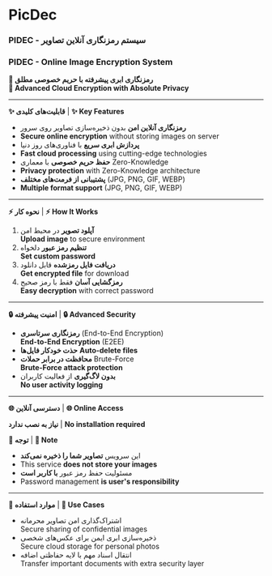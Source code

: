 # PicDec
### **PIDEC - سیستم رمزنگاری آنلاین تصاویر**  
### **PIDEC - Online Image Encryption System**  

**🔐 رمزنگاری ابری پیشرفته با حریم خصوصی مطلق**  
**🔐 Advanced Cloud Encryption with Absolute Privacy**  

---

**✨ قابلیت‌های کلیدی** | **✨ Key Features**  
- **رمزنگاری آنلاین امن** بدون ذخیره‌سازی تصاویر روی سرور  
- **Secure online encryption** without storing images on server  
- **پردازش ابری سریع** با فناوری‌های روز دنیا  
- **Fast cloud processing** using cutting-edge technologies  
- **حفظ حریم خصوصی** با معماری Zero-Knowledge  
- **Privacy protection** with Zero-Knowledge architecture  
- **پشتیبانی از فرمت‌های مختلف** (JPG, PNG, GIF, WEBP)  
- **Multiple format support** (JPG, PNG, GIF, WEBP)  

---

**⚡ نحوه کار** | **⚡ How It Works**  
1. **آپلود تصویر** در محیط امن  
   **Upload image** to secure environment  
2. **تنظیم رمز عبور** دلخواه  
   **Set custom password**  
3. **دریافت فایل رمزشده** قابل دانلود  
   **Get encrypted file** for download  
4. **رمزگشایی آسان** فقط با رمز صحیح  
   **Easy decryption** with correct password  

---

**🔒 امنیت پیشرفته** | **🔒 Advanced Security**  
- **رمزنگاری سرتاسری** (End-to-End Encryption)  
  **End-to-End Encryption** (E2EE)  
- **حذت خودکار فایل‌ها** 
  **Auto-delete files** 
- **محافظت در برابر حملات** Brute-Force  
  **Brute-Force attack protection**  
- **بدون لاگ‌گیری** از فعالیت کاربران  
  **No user activity logging**  

---

**🌐 دسترسی آنلاین** | **🌐 Online Access**  

**نیاز به نصب ندارد** | **No installation required**  

**📌 توجه** | **📌 Note**  
- این سرویس **تصاویر شما را ذخیره نمی‌کند**  
- This service **does not store your images**  
- مسئولیت حفظ رمز عبور **با کاربر است**  
- Password management **is user's responsibility**  

---

**🚀 موارد استفاده** | **🚀 Use Cases**  
- اشتراک‌گذاری امن تصاویر محرمانه  
  Secure sharing of confidential images  
- ذخیره‌سازی ابری ایمن برای عکس‌های شخصی  
  Secure cloud storage for personal photos  
- انتقال اسناد مهم با لایه حفاظتی اضافه  
  Transfer important documents with extra security layer
